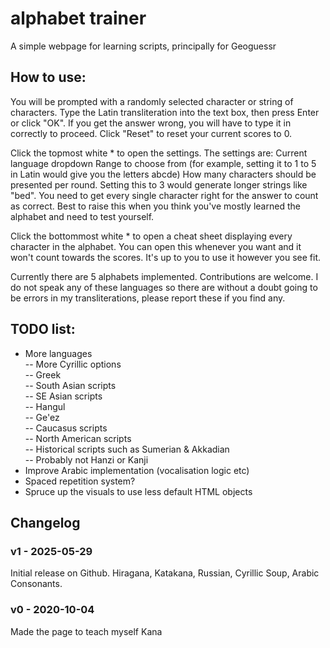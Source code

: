 # alphabet trainer
A simple webpage for learning scripts, principally for Geoguessr

## How to use:

You will be prompted with a randomly selected character or string of characters. Type the Latin transliteration into the text box, then press Enter or click "OK". If you get the answer wrong, you will have to type it in correctly to proceed. Click "Reset" to reset your current scores to 0.

Click the topmost white \* to open the settings. The settings are:
Current language dropdown
Range to choose from (for example, setting it to 1 to 5 in Latin would give you the letters abcde)
How many characters should be presented per round. Setting this to 3 would generate longer strings like "bed". You need to get every single character right for the answer to count as correct. Best to raise this when you think you've mostly learned the alphabet and need to test yourself.

Click the bottommost white \* to open a cheat sheet displaying every character in the alphabet. You can open this whenever you want and it won't count towards the scores. It's up to you to use it however you see fit.

Currently there are 5 alphabets implemented. Contributions are welcome. I do not speak any of these languages so there are without a doubt going to be errors in my transliterations, please report these if you find any.

## TODO list:

- More languages<br>
-- More Cyrillic options<br>
-- Greek<br>
-- South Asian scripts<br>
-- SE Asian scripts<br>
-- Hangul<br>
-- Ge'ez<br>
-- Caucasus scripts<br>
-- North American scripts<br>
-- Historical scripts such as Sumerian & Akkadian<br>
-- Probably not Hanzi or Kanji<br>
- Improve Arabic implementation (vocalisation logic etc)<br>
- Spaced repetition system?<br>
- Spruce up the visuals to use less default HTML objects

## Changelog

### v1 - 2025-05-29

Initial release on Github. Hiragana, Katakana, Russian, Cyrillic Soup, Arabic Consonants.

### v0 - 2020-10-04

Made the page to teach myself Kana